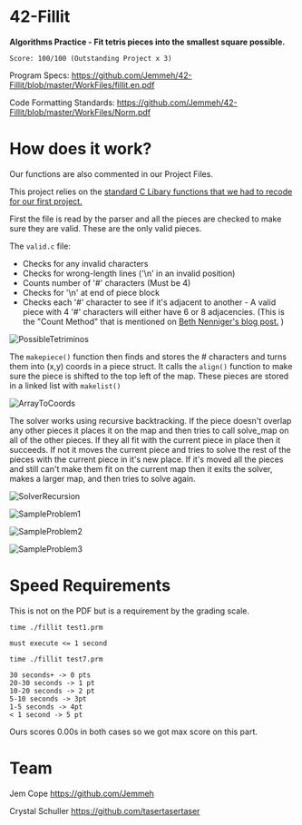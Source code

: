 # 42-Fillit

**Algorithms Practice - Fit tetris pieces into the smallest square possible.**

`Score: 100/100 (Outstanding Project x 3)`

Program Specs: <https://github.com/Jemmeh/42-Fillit/blob/master/WorkFiles/fillit.en.pdf>

Code Formatting Standards: <https://github.com/Jemmeh/42-Fillit/blob/master/WorkFiles/Norm.pdf>

# How does it work?
Our functions are also commented in our Project Files.

This project relies on the [standard C Libary functions that we had to recode for our first project.](https://github.com/Jemmeh/Libft)

First the file is read by the parser and all the pieces are checked to make sure they are valid. These are the only valid pieces. 

The `valid.c` file:

* Checks for any invalid characters
* Checks for wrong-length lines ('\n' in an invalid position)
* Counts number of '#' characters (Must be 4)
* Checks for '\n' at end of piece block
* Checks each '#' character to see if it's adjacent to another - A valid piece with 4 '#' characters will either have 6 or 8 adjacencies. (This is the "Count Method" that is mentioned on [Beth Nenniger's blog post.](https://medium.com/@bethnenniger/fillit-solving-for-the-smallest-square-of-tetrominos-c6316004f909) )

![PossibleTetriminos](https://github.com/Jemmeh/42-Fillit/blob/master/WorkFiles/ExplainationImages/Screen%20Shot%202019-03-19%20at%206.38.58%20PM.png?raw=true)

The `makepiece()` function then finds and stores the # characters and turns them into (x,y) coords in a piece struct. It calls the `align()` function to make sure the piece is shifted to the top left of the map. These pieces are stored in a linked list with `makelist()`

![ArrayToCoords](https://github.com/Jemmeh/42-Fillit/blob/master/WorkFiles/ExplainationImages/Screen%20Shot%202019-03-19%20at%206.41.01%20PM.png?raw=true)


The solver works using recursive backtracking. If the piece doesn't overlap any other pieces it places it on the map and then tries to call solve_map on all of the other pieces. If they all fit with the current piece in place then it succeeds. If not it moves the current piece and tries to solve the rest of the pieces with the current piece in it's new place. If it's moved all the pieces and still can't make them fit on the current map then it exits the solver, makes a larger map, and then tries to solve again.

![SolverRecursion](https://github.com/Jemmeh/42-Fillit/blob/master/WorkFiles/ExplainationImages/Screen%20Shot%202019-03-19%20at%206.40.16%20PM.png?raw=true)

![SampleProblem1](https://github.com/Jemmeh/42-Fillit/blob/master/WorkFiles/ExplainationImages/Screen%20Shot%202019-03-19%20at%206.42.27%20PM.png?raw=true)

![SampleProblem2](https://github.com/Jemmeh/42-Fillit/blob/master/WorkFiles/ExplainationImages/Screen%20Shot%202019-03-19%20at%206.42.45%20PM.png?raw=true)

![SampleProblem3](https://github.com/Jemmeh/42-Fillit/blob/master/WorkFiles/ExplainationImages/Screen%20Shot%202019-03-19%20at%206.43.21%20PM.png?raw=true)


# Speed Requirements
This is not on the PDF but is a requirement by the grading scale.

`time ./fillit test1.prm`

    must execute <= 1 second

`time ./fillit test7.prm`

    30 seconds+ -> 0 pts
    20-30 seconds -> 1 pt
    10-20 seconds -> 2 pt
    5-10 seconds -> 3pt
    1-5 seconds -> 4pt
    < 1 second -> 5 pt

Ours scores 0.00s in both cases so we got max score on this part.

# Team
Jem Cope <https://github.com/Jemmeh>

Crystal Schuller <https://github.com/tasertasertaser>
